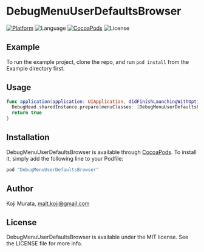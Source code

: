 # DebugMenuUserDefaultsBrowser

[![Platform](https://img.shields.io/cocoapods/p/DebugMenuUserDefaultsBrowser.svg?style=flat)](http://cocoapods.org/pods/DebugMenuUserDefaultsBrowser)
![Language](https://img.shields.io/badge/language-Swift%202.2-orange.svg)
[![CocoaPods](https://img.shields.io/cocoapods/v/DebugMenuUserDefaultsBrowser.svg?style=flat)](http://cocoapods.org/pods/DebugMenuUserDefaultsBrowser)
![License](https://img.shields.io/github/license/malt03/DebugMenuUserDefaultsBrowser.svg?style=flat)

## Example

To run the example project, clone the repo, and run `pod install` from the Example directory first.

## Usage

```swift
func application(application: UIApplication, didFinishLaunchingWithOptions launchOptions: [NSObject: AnyObject]?) -> Bool {
  DebugHead.sharedInstance.prepare(menuClasses: [DebugMenuUserDefaultsBrowserViewController.self])
  return true
}
```

## Installation

DebugMenuUserDefaultsBrowser is available through [CocoaPods](http://cocoapods.org). To install
it, simply add the following line to your Podfile:

```ruby
pod "DebugMenuUserDefaultsBrowser"
```

## Author

Koji Murata, malt.koji@gmail.com

## License

DebugMenuUserDefaultsBrowser is available under the MIT license. See the LICENSE file for more info.
